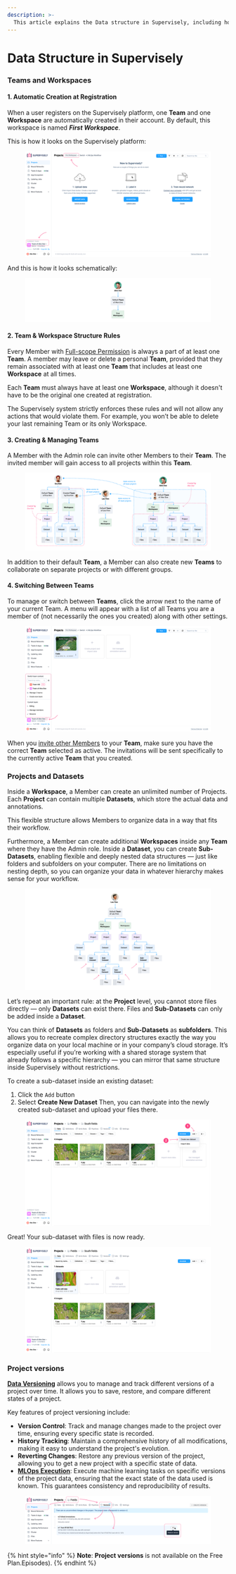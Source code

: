 ```yaml
---
description: >-
  This article explains the Data structure in Supervisely, including how Projects, Datasets, and Files are organized in Team and Workspace. Learn how to navigate, manage, and structure your data.
---
```


# Data Structure in Supervisely

### Teams and Workspaces

#### 1. Automatic Creation at Registration

When a user registers on the Supervisely platform, one **Team** and one **Workspace** are automatically created in their account. By default, this workspace is named _**First Workspace**_.

This is how it looks on the Supervisely platform:

<figure><img src="../../.gitbook/assets/data-structure/d-s-1.png" alt=""><figcaption></figcaption></figure>

And this is how it looks schematically:

<figure><img src="../../.gitbook/assets/data-structure/d-s-default-scheme1.jpg" alt=""><figcaption></figcaption></figure>

#### 2. Team & Workspace Structure Rules

Every Member with [Full-scope Permission](../../collaboration/admin-panel/users-management.md) is always a part of at least one **Team**.
A member may leave or delete a personal **Team**, provided that they remain associated with at least one **Team** that includes at least one **Workspace** at all times.

Each **Team** must always have at least one **Workspace**, although it doesn't have to be the original one created at registration.

The Supervisely system strictly enforces these rules and will not allow any actions that would violate them. For example, you won’t be able to delete your last remaining Team or its only Workspace.

#### 3. Creating & Managing Teams

A Member with the Admin role can invite other Members to their **Team**. The invited member will gain access to all projects within this **Team**.

<figure><img src="../../.gitbook/assets/data-structure/d-s-default-scheme2.jpg" alt=""><figcaption></figcaption></figure>

In addition to their default **Team**, a Member can also create new **Teams** to collaborate on separate projects or with different groups.

#### 4. Switching Between Teams

To manage or switch between **Teams**, click the arrow next to the name of your current Team.
A menu will appear with a list of all Teams you are a member of (not necessarily the ones you created) along with other settings.

<figure><img src="../../.gitbook/assets/data-structure/d-s-teams.png" alt=""><figcaption></figcaption></figure>

When you [invite other Members]() to your **Team**, make sure you have the correct **Team** selected as active.
The invitations will be sent specifically to the currently active **Team** that you created.

### Projects and Datasets

Inside a **Workspace**, a Member can create an unlimited number of Projects.
Each **Project** can contain multiple **Datasets**, which store the actual data and annotations.

This flexible structure allows Members to organize data in a way that fits their workflow.

Furthermore, a Member can create additional **Workspaces** inside any **Team** where they have the Admin role.
Inside a **Dataset**, you can create **Sub-Datasets**, enabling flexible and deeply nested data structures — just like folders and subfolders on your computer. There are no limitations on nesting depth, so you can organize your data in whatever hierarchy makes sense for your workflow.

<figure><img src="../../.gitbook/assets/data-structure/d-s-default-scheme3.jpg" alt=""><figcaption></figcaption></figure>

Let’s repeat an important rule: at the **Project** level, you cannot store files directly — only **Datasets** can exist there. Files and **Sub-Datasets** can only be added inside a **Dataset**.

You can think of **Datasets** as folders and **Sub-Datasets** as **subfolders**. This allows you to recreate complex directory structures exactly the way you organize data on your local machine or in your company’s cloud storage. It’s especially useful if you’re working with a shared storage system that already follows a specific hierarchy — you can mirror that same structure inside Supervisely without restrictions.

To create a sub-dataset inside an existing dataset:
1. Click the `Add` button
2. Select **Create New Dataset**
Then, you can navigate into the newly created sub-dataset and upload your files there.

<figure><img src="../../.gitbook/assets/data-structure/d-s-create_new_dataset_in_dataset-1.png" alt=""><figcaption></figcaption></figure>

Great! Your sub-dataset with files is now ready.

<figure><img src="../../.gitbook/assets/data-structure/d-s-create_new_dataset_in_dataset-2.png" alt=""><figcaption></figcaption></figure>

### Project versions

[**Data Versioning**](https://supervisely.com/blog/mlops-workflow-and-data-versioning/) allows you to manage and track different versions of a project over time. It allows you to save, restore, and compare different states of a project.

Key features of project versioning include:
- **Version Control**: Track and manage changes made to the project over time, ensuring every specific state is recorded.
- **History Tracking**: Maintain a comprehensive history of all modifications, making it easy to understand the project's evolution.
- **Reverting Changes**: Restore any previous version of the project, allowing you to get a new project with a specific state of data.
- [**MLOps Execution**](https://docs.supervisely.com/data-organization/mlops-workflow): Execute machine learning tasks on specific versions of the project data, ensuring that the exact state of the data used is known. This guarantees consistency and reproducibility of results.

<figure><img src="../../.gitbook/assets/data-structure/project-versions.jpg" alt=""><figcaption></figcaption></figure>

{% hint style="info" %}
**Note**: **Project versions** is not available on the Free Plan.Episodes).
{% endhint %}